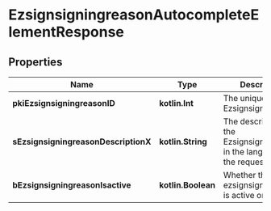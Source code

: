 
# EzsignsigningreasonAutocompleteElementResponse

## Properties
Name | Type | Description | Notes
------------ | ------------- | ------------- | -------------
**pkiEzsignsigningreasonID** | **kotlin.Int** | The unique ID of the Ezsignsigningreason | 
**sEzsignsigningreasonDescriptionX** | **kotlin.String** | The description of the Ezsignsigningreason in the language of the requester | 
**bEzsignsigningreasonIsactive** | **kotlin.Boolean** | Whether the ezsignsigningreason is active or not | 



